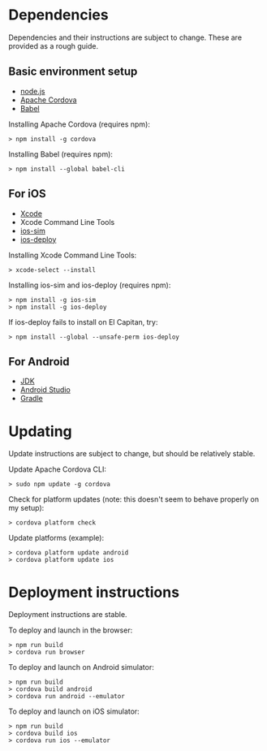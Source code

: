 Dependencies
=======================

Dependencies and their instructions are subject to change. These are provided as a rough guide.


Basic environment setup
-----------------------

* [node.js](http://nodejs.org)
* [Apache Cordova](https://cordova.apache.org/)
* [Babel](https://babeljs.io/)

Installing Apache Cordova (requires npm):
```
> npm install -g cordova
```

Installing Babel (requires npm):
```
> npm install --global babel-cli
```


For iOS
-----------------------

* [Xcode](https://developer.apple.com/xcode/)
* Xcode Command Line Tools
* [ios-sim](https://www.npmjs.com/package/ios-sim)
* [ios-deploy](https://www.npmjs.com/package/ios-deploy)

Installing Xcode Command Line Tools:
```
> xcode-select --install
```

Installing ios-sim and ios-deploy (requires npm):
```
> npm install -g ios-sim
> npm install -g ios-deploy
```

If ios-deploy fails to install on El Capitan, try:
```
> npm install --global --unsafe-perm ios-deploy
```


For Android
-----------------------

* [JDK](http://www.oracle.com/technetwork/java/javase/downloads/index.html)
* [Android Studio](https://developer.android.com/studio/index.html)
* [Gradle](https://gradle.org/)


Updating
=======================

Update instructions are subject to change, but should be relatively stable.

Update Apache Cordova CLI:
```
> sudo npm update -g cordova
```

Check for platform updates (note: this doesn't seem to behave properly on my setup):
```
> cordova platform check
```

Update platforms (example):
```
> cordova platform update android
> cordova platform update ios
```


Deployment instructions
=======================

Deployment instructions are stable.

To deploy and launch in the browser:
```
> npm run build
> cordova run browser
```

To deploy and launch on Android simulator:

```
> npm run build
> cordova build android
> cordova run android --emulator
```

To deploy and launch on iOS simulator:

```
> npm run build
> cordova build ios
> cordova run ios --emulator
```
